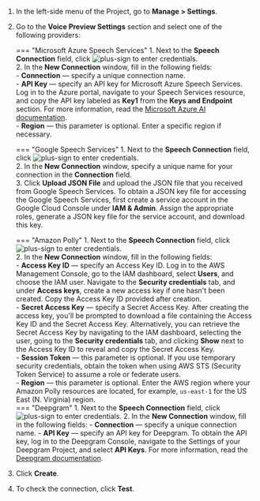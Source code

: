 1. In the left-side menu of the Project, go to **Manage > Settings**.
2. Go to the **Voice Preview Settings** section and select one of the following providers:

    === "Microsoft Azure Speech Services"
        1. Next to the **Speech Connection** field, click ![plus-sign](https://docs.cognigy.com/_assets/icons/plus-sign.svg) to enter credentials.<br>
        2. In the **New Connection** window, fill in the following fields:<br>
            - **Connection** — specify a unique connection name.<br>
            - **API Key** — specify an API key for Microsoft Azure Speech Services. Log in to the Azure portal, navigate to your Speech Services resource, and copy the API key labeled as **Key1** from the **Keys and Endpoint** section. For more information, read the [Microsoft Azure AI documentation](https://learn.microsoft.com/en-us/azure/ai-services/openai/text-to-speech-quickstart?tabs=command-line#set-up).<br>
            - **Region** — this parameter is optional. Enter a specific region if necessary.<br>

    === "Google Speech Services"
        1. Next to the **Speech Connection** field, click ![plus-sign](https://docs.cognigy.com/_assets/icons/plus-sign.svg) to enter credentials.<br>
        2. In the **New Connection** window, specify a unique name for your connection in the **Connection** field.<br>
        3. Click **Upload JSON File** and upload the JSON file that you received from Google Speech Services. To obtain a JSON key file for accessing the Google Speech Services, first create a service account in the Google Cloud Console under **IAM & Admin**. Assign the appropriate roles, generate a JSON key file for the service account, and download this key.<br>
 
    === "Amazon Polly"
        1. Next to the **Speech Connection** field, click ![plus-sign](https://docs.cognigy.com/_assets/icons/plus-sign.svg) to enter credentials.<br>
        2. In the **New Connection** window, fill in the following fields:<br>
            - **Access Key ID** — specify an Access Key ID. Log in to the AWS Management Console, go to the IAM dashboard, select **Users**, and choose the IAM user. Navigate to the **Security credentials** tab, and under **Access keys**, create a new access key if one hasn't been created. Copy the Access Key ID provided after creation.<br>
            - **Secret Access Key** — specify a Secret Access Key. After creating the access key, you'll be prompted to download a file containing the Access Key ID and the Secret Access Key. Alternatively, you can retrieve the Secret Access Key by navigating to the IAM dashboard, selecting the user, going to the **Security credentials** tab, and clicking **Show** next to the Access Key ID to reveal and copy the Secret Access Key.<br>
            - **Session Token** — this parameter is optional. If you use temporary security credentials, obtain the token when using AWS STS (Security Token Service) to assume a role or federate users.<br>
            - **Region** — this parameter is optional. Enter the AWS region where your Amazon Polly resources are located, for example, `us-east-1` for the US East (N. Virginia) region.<br>
    === "Deepgram"
        1. Next to the **Speech Connection** field, click ![plus-sign](https://docs.cognigy.com/_assets/icons/plus-sign.svg) to enter credentials.
        2. In the **New Connection** window, fill in the following fields:
            - **Connection** — specify a unique connection name.
            - **API Key** — specify an API key for Deepgram. To obtain the API key, log in to the Deepgram Console, navigate to the Settings of your Deepgram Project, and select **API Keys**. For more information, read the [Deepgram documentation](https://developers.deepgram.com/docs/create-additional-api-keys).

3. Click **Create**.
4. To check the connection, click **Test**.